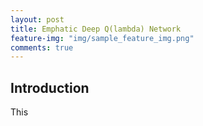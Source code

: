 ```yaml
---
layout: post
title: Emphatic Deep Q(lambda) Network
feature-img: "img/sample_feature_img.png"
comments: true
---
```


## Introduction
This 
